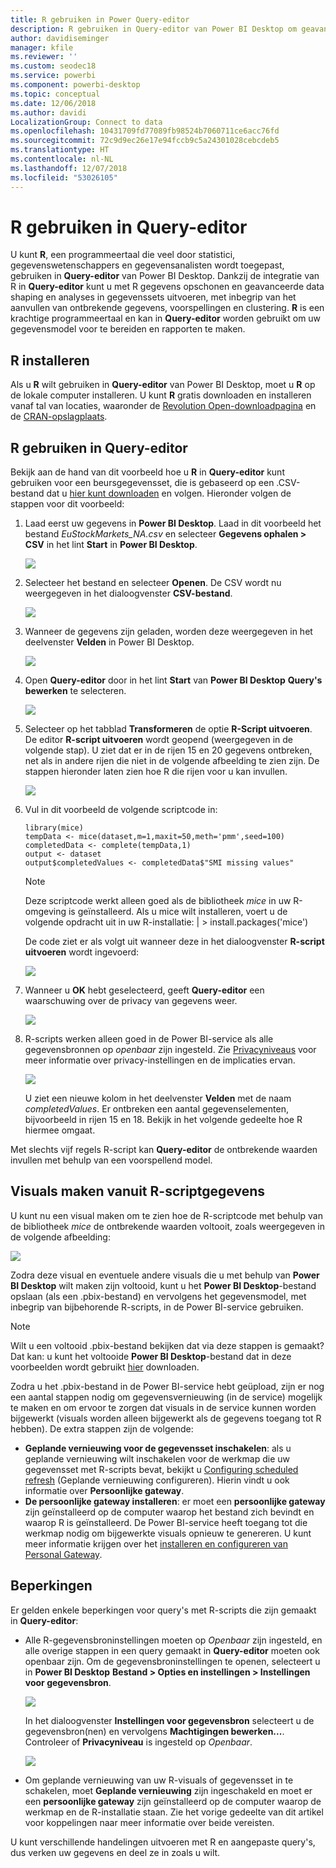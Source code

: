 ```yaml
---
title: R gebruiken in Power Query-editor
description: R gebruiken in Query-editor van Power BI Desktop om geavanceerde analyses uit te voeren
author: davidiseminger
manager: kfile
ms.reviewer: ''
ms.custom: seodec18
ms.service: powerbi
ms.component: powerbi-desktop
ms.topic: conceptual
ms.date: 12/06/2018
ms.author: davidi
LocalizationGroup: Connect to data
ms.openlocfilehash: 10431709fd77089fb98524b7060711ce6acc76fd
ms.sourcegitcommit: 72c9d9ec26e17e94fccb9c5a24301028cebcdeb5
ms.translationtype: HT
ms.contentlocale: nl-NL
ms.lasthandoff: 12/07/2018
ms.locfileid: "53026105"
---
```

# <a name="using-r-in-query-editor"></a>R gebruiken in Query-editor
U kunt **R**, een programmeertaal die veel door statistici, gegevenswetenschappers en gegevensanalisten wordt toegepast, gebruiken in **Query-editor** van Power BI Desktop. Dankzij de integratie van R in **Query-editor** kunt u met R gegevens opschonen en geavanceerde data shaping en analyses in gegevenssets uitvoeren, met inbegrip van het aanvullen van ontbrekende gegevens, voorspellingen en clustering. **R** is een krachtige programmeertaal en kan in **Query-editor** worden gebruikt om uw gegevensmodel voor te bereiden en rapporten te maken.

## <a name="installing-r"></a>R installeren
Als u **R** wilt gebruiken in **Query-editor** van Power BI Desktop, moet u **R** op de lokale computer installeren. U kunt **R** gratis downloaden en installeren vanaf tal van locaties, waaronder de [Revolution Open-downloadpagina](https://mran.revolutionanalytics.com/download/) en de [CRAN-opslagplaats](https://cran.r-project.org/bin/windows/base/).

## <a name="using-r-in-query-editor"></a>R gebruiken in Query-editor
Bekijk aan de hand van dit voorbeeld hoe u **R** in **Query-editor** kunt gebruiken voor een beursgegevensset, die is gebaseerd op een .CSV-bestand dat u [hier kunt downloaden](http://download.microsoft.com/download/F/8/A/F8AA9DC9-8545-4AAE-9305-27AD1D01DC03/EuStockMarkets_NA.csv) en volgen. Hieronder volgen de stappen voor dit voorbeeld:

1. Laad eerst uw gegevens in **Power BI Desktop**. Laad in dit voorbeeld het bestand *EuStockMarkets_NA.csv* en selecteer **Gegevens ophalen > CSV** in het lint **Start** in **Power BI Desktop**.

   ![](media/desktop-r-in-query-editor/r-in-query-editor_1.png)
2. Selecteer het bestand en selecteer **Openen**. De CSV wordt nu weergegeven in het dialoogvenster **CSV-bestand**.

   ![](media/desktop-r-in-query-editor/r-in-query-editor_2.png)
3. Wanneer de gegevens zijn geladen, worden deze weergegeven in het deelvenster **Velden** in Power BI Desktop.

   ![](media/desktop-r-in-query-editor/r-in-query-editor_3.png)
4. Open **Query-editor** door in het lint **Start** van **Power BI Desktop** **Query's bewerken** te selecteren.

   ![](media/desktop-r-in-query-editor/r-in-query-editor_4.png)
5. Selecteer op het tabblad **Transformeren** de optie **R-Script uitvoeren**. De editor **R-script uitvoeren** wordt geopend (weergegeven in de volgende stap). U ziet dat er in de rijen 15 en 20 gegevens ontbreken, net als in andere rijen die niet in de volgende afbeelding te zien zijn. De stappen hieronder laten zien hoe R die rijen voor u kan invullen.

   ![](media/desktop-r-in-query-editor/r-in-query-editor_5d.png)
6. Vul in dit voorbeeld de volgende scriptcode in:

       library(mice)
       tempData <- mice(dataset,m=1,maxit=50,meth='pmm',seed=100)
       completedData <- complete(tempData,1)
       output <- dataset
       output$completedValues <- completedData$"SMI missing values"

   > [!NOTE]
   > Deze scriptcode werkt alleen goed als de bibliotheek *mice* in uw R-omgeving is geïnstalleerd. Als u mice wilt installeren, voert u de volgende opdracht uit in uw R-installatie: |      > install.packages('mice')
   > 
   > 

   De code ziet er als volgt uit wanneer deze in het dialoogvenster **R-script uitvoeren** wordt ingevoerd:

   ![](media/desktop-r-in-query-editor/r-in-query-editor_5b.png)
7. Wanneer u **OK** hebt geselecteerd, geeft **Query-editor** een waarschuwing over de privacy van gegevens weer.

   ![](media/desktop-r-in-query-editor/r-in-query-editor_6.png)
8. R-scripts werken alleen goed in de Power BI-service als alle gegevensbronnen op *openbaar* zijn ingesteld. Zie [Privacyniveaus](desktop-privacy-levels.md) voor meer informatie over privacy-instellingen en de implicaties ervan.

   ![](media/desktop-r-in-query-editor/r-in-query-editor_7.png)

   U ziet een nieuwe kolom in het deelvenster **Velden** met de naam *completedValues*. Er ontbreken een aantal gegevenselementen, bijvoorbeeld in rijen 15 en 18. Bekijk in het volgende gedeelte hoe R hiermee omgaat.


Met slechts vijf regels R-script kan **Query-editor** de ontbrekende waarden invullen met behulp van een voorspellend model.

## <a name="creating-visuals-from-r-script-data"></a>Visuals maken vanuit R-scriptgegevens
U kunt nu een visual maken om te zien hoe de R-scriptcode met behulp van de bibliotheek *mice* de ontbrekende waarden voltooit, zoals weergegeven in de volgende afbeelding:

![](media/desktop-r-in-query-editor/r-in-query-editor_8a.png)

Zodra deze visual en eventuele andere visuals die u met behulp van **Power BI Desktop** wilt maken zijn voltooid, kunt u het **Power BI Desktop**-bestand opslaan (als een .pbix-bestand) en vervolgens het gegevensmodel, met inbegrip van bijbehorende R-scripts, in de Power BI-service gebruiken.

> [!NOTE]
> Wilt u een voltooid .pbix-bestand bekijken dat via deze stappen is gemaakt? Dat kan: u kunt het voltooide **Power BI Desktop**-bestand dat in deze voorbeelden wordt gebruikt [hier](http://download.microsoft.com/download/F/8/A/F8AA9DC9-8545-4AAE-9305-27AD1D01DC03/Complete%20Values%20with%20R%20in%20PQ.pbix) downloaden.

Zodra u het .pbix-bestand in de Power BI-service hebt geüpload, zijn er nog een aantal stappen nodig om gegevensvernieuwing (in de service) mogelijk te maken en om ervoor te zorgen dat visuals in de service kunnen worden bijgewerkt (visuals worden alleen bijgewerkt als de gegevens toegang tot R hebben). De extra stappen zijn de volgende:

* **Geplande vernieuwing voor de gegevensset inschakelen**: als u geplande vernieuwing wilt inschakelen voor de werkmap die uw gegevensset met R-scripts bevat, bekijkt u [Configuring scheduled refresh](refresh-scheduled-refresh.md) (Geplande vernieuwing configureren). Hierin vindt u ook informatie over **Persoonlijke gateway**.
* **De persoonlijke gateway installeren**: er moet een **persoonlijke gateway** zijn geïnstalleerd op de computer waarop het bestand zich bevindt en waarop R is geïnstalleerd. De Power BI-service heeft toegang tot die werkmap nodig om bijgewerkte visuals opnieuw te genereren. U kunt meer informatie krijgen over het [installeren en configureren van Personal Gateway](service-gateway-personal-mode.md).

## <a name="limitations"></a>Beperkingen
Er gelden enkele beperkingen voor query's met R-scripts die zijn gemaakt in **Query-editor**:

* Alle R-gegevensbroninstellingen moeten op *Openbaar* zijn ingesteld, en alle overige stappen in een query gemaakt in **Query-editor** moeten ook openbaar zijn. Om de gegevensbroninstellingen te openen, selecteert u in **Power BI Desktop** **Bestand > Opties en instellingen > Instellingen voor gegevensbron**.

  ![](media/desktop-r-in-query-editor/r-in-query-editor_9.png)

  In het dialoogvenster **Instellingen voor gegevensbron** selecteert u de gegevensbron(nen) en vervolgens **Machtigingen bewerken...**. Controleer of **Privacyniveau** is ingesteld op *Openbaar*.

  ![](media/desktop-r-in-query-editor/r-in-query-editor_10.png)    
* Om geplande vernieuwing van uw R-visuals of gegevensset in te schakelen, moet **Geplande vernieuwing** zijn ingeschakeld en moet er een **persoonlijke gateway** zijn geïnstalleerd op de computer waarop de werkmap en de R-installatie staan. Zie het vorige gedeelte van dit artikel voor koppelingen naar meer informatie over beide vereisten.

U kunt verschillende handelingen uitvoeren met R en aangepaste query's, dus verken uw gegevens en deel ze in zoals u wilt.

